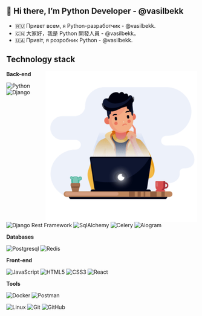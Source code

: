 ## 👋 Hi there, I’m Python Developer - @vasilbekk

- 🇷🇺 Привет всем, я Python-разработчик - @vasilbekk.
- 🇨🇳 大家好，我是 Python 開發人員 - @vasilbekk。
- 🇺🇦 Привіт, я розробник Python - @vasilbekk.

## Technology stack


<img align="right" alt="GIF" src="https://github.com/vasilbekk/vasilbekk/blob/main/developer.gif?raw=true" width="400" height="400" />

**Back-end**

![Python](https://img.shields.io/badge/-Python-black?style=flat-square&logo=Python)
![Django](https://img.shields.io/badge/-Django-0aad48?style=flat-square&logo=Django)
![Django Rest Framework](https://img.shields.io/badge/DRF-red?style=flat-square&logo=Django)
![SqlAlchemy](https://img.shields.io/badge/-SqlAlchemy-FCA121?style=flat-square&logo=SqlAlchemy)
![Celery](https://img.shields.io/badge/-Celery-%2300C7B7?style=flat-square&logo=Celery)
![Aiogram](https://img.shields.io/badge/-Aiogram-%2300bbff?style=flat-square&logo=)

**Databases**

![Postgresql](https://img.shields.io/badge/-Postgresql-%232c3e50?style=flat-square&logo=Postgresql)
![Redis](https://img.shields.io/badge/-Redis-FCA121?style=flat-square&logo=Redis)

**Front-end**

![JavaScript](https://img.shields.io/badge/-JavaScript-%23F7DF1C?style=flat-square&logo=javascript&logoColor=000000&labelColor=%23F7DF1C&color=%23FFCE5A)
![HTML5](https://img.shields.io/badge/-HTML5-%23E44D27?style=flat-square&logo=html5&logoColor=ffffff)
![CSS3](https://img.shields.io/badge/-CSS3-%231572B6?style=flat-square&logo=css3)
![React](https://img.shields.io/badge/-React-%231572B6?style=flat-square&logo=react)

**Tools**

![Docker](https://img.shields.io/badge/-Docker-46a2f1?style=flat-square&logo=docker&logoColor=white)
![Postman](https://img.shields.io/badge/Postman-FCA121?style=flat-square&logo=postman)

![Linux](https://img.shields.io/badge/Linux-black?style=flat-square&logo=linux)
![Git](https://img.shields.io/badge/-Git-black?style=flat-square&logo=git)
![GitHub](https://img.shields.io/badge/-GitHub-181717?style=flat-square&logo=github)

<!---
vasilbekk/vasilbekk is a ✨ special ✨ repository because its `README.md` (this file) appears on your GitHub profile.
You can click the Preview link to take a look at your changes.
--->
